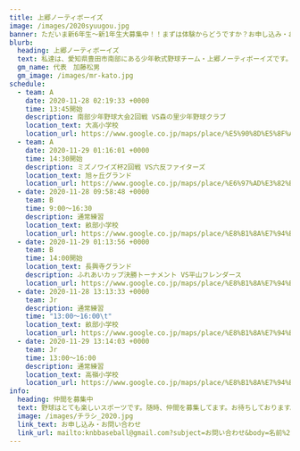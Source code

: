 ```yaml
---
title: 上郷ノーティボーイズ
image: /images/2020syuugou.jpg
banner: ただいま新6年生～新1年生大募集中！！まずは体験からどうですか？お申し込み・お問い合わせはお気軽にどうぞ！！
blurb:
  heading: 上郷ノーティボーイズ
  text: 私達は、愛知県豊田市南部にある少年軟式野球チーム・上郷ノーティボーイズです。野球を愛する少年・少女達の夢を育み、軟式野球を正しく指導し、体力向上と礼儀を養成します。また、親友同士の友情と交歓の場を与え、規則正しい明朗な少年・少女を育成することを目的としています。
  gm_name: 代表　加藤松男
  gm_image: /images/mr-kato.jpg
schedule:
  - team: A
    date: 2020-11-28 02:19:33 +0000
    time: 13:45開始
    description: 南部少年野球大会2回戦 VS森の里少年野球クラブ
    location_text: 大高小学校
    location_url: https://www.google.co.jp/maps/place/%E5%90%8D%E5%8F%A4%E5%B1%8B%E5%B8%82%E7%AB%8B%E5%A4%A7%E9%AB%98%E5%B0%8F%E5%AD%A6%E6%A0%A1/@35.0622073,136.9340661,17z/data=!3m1!4b1!4m5!3m4!1s0x60037c6748b9f463:0xd03792dcb63a3d7c!8m2!3d35.0622029!4d136.9362548
  - team: A
    date: 2020-11-29 01:16:01 +0000
    time: 14:30開始
    description: ミズノワイズ杯2回戦 VS六反ファイターズ
    location_text: 旭ヶ丘グランド
    location_url: https://www.google.co.jp/maps/place/%E6%97%AD%E3%82%B1%E4%B8%98%E3%82%B0%E3%83%A9%E3%82%A6%E3%83%B3%E3%83%89/@35.3025122,137.0412254,12z/data=!4m8!1m2!2m1!1z5pet44O25LiY44Kw44Op44Oz44OJ!3m4!1s0x60036f21b6a17db1:0x7b8106944b878f07!8m2!3d35.2292358!4d137.0407379
  - date: 2020-11-28 09:58:48 +0000
    team: B
    time: 9:00～16:30
    description: 通常練習
    location_text: 畝部小学校
    location_url: https://www.google.co.jp/maps/place/%E8%B1%8A%E7%94%B0%E5%B8%82%E7%AB%8B%E7%95%9D%E9%83%A8%E5%B0%8F%E5%AD%A6%E6%A0%A1/@35.0095267,137.1524732,17z/data=!3m1!4b1!4m5!3m4!1s0x6004a26a6914d7b7:0xd365640d7dd5027b!8m2!3d35.0095223!4d137.1546619
  - date: 2020-11-29 01:13:56 +0000
    team: B
    time: 14:00開始
    location_text: 長興寺グランド
    description: ふれあいカップ決勝トーナメント VS平山フレンダース
    location_url: https://www.google.co.jp/maps/place/%E8%B1%8A%E7%94%B0%E5%B8%82%E7%AB%8B%E7%95%9D%E9%83%A8%E5%B0%8F%E5%AD%A6%E6%A0%A1/@35.0095267,137.1524732,17z/data=!3m1!4b1!4m5!3m4!1s0x6004a26a6914d7b7:0xd365640d7dd5027b!8m2!3d35.0095223!4d137.1546619
  - date: 2020-11-28 13:13:33 +0000
    team: Jr
    description: 通常練習
    time: "13:00～16:00\t"
    location_text: 畝部小学校
    location_url: https://www.google.co.jp/maps/place/%E8%B1%8A%E7%94%B0%E5%B8%82%E7%AB%8B%E7%95%9D%E9%83%A8%E5%B0%8F%E5%AD%A6%E6%A0%A1/@35.0095267,137.1524732,17z/data=!3m1!4b1!4m5!3m4!1s0x6004a26a6914d7b7:0xd365640d7dd5027b!8m2!3d35.0095223!4d137.1546619
  - date: 2020-11-29 13:14:03 +0000
    team: Jr
    time: 13:00～16:00
    description: 通常練習
    location_text: 高嶺小学校
    location_url: https://www.google.co.jp/maps/place/%E8%B1%8A%E7%94%B0%E5%B8%82%E7%AB%8B%E9%AB%98%E5%B6%BA%E5%B0%8F%E5%AD%A6%E6%A0%A1/@35.0075107,137.1213073,17z/data=!3m1!4b1!4m5!3m4!1s0x600498b09c36b6b3:0x3eb6ffe6df2f4626!8m2!3d35.0075063!4d137.123496
info:
  heading: 仲間を募集中
  text: 野球はとても楽しいスポーツです。随時、仲間を募集してます。お待ちしております。
  image: /images/チラシ_2020.jpg
  link_text: お申し込み・お問い合わせ
  link_url: mailto:knbbaseball@gmail.com?subject=お問い合わせ&body=名前%20%3A%0D%0Aふりがな%20%3A%0D%0A電話%20%3A%0D%0A学校名%20%3A%0D%0A学年%20%3A%0D%0Aお問い合せ内容%20%3A（例、体験・見学・入団希望）
---
```

